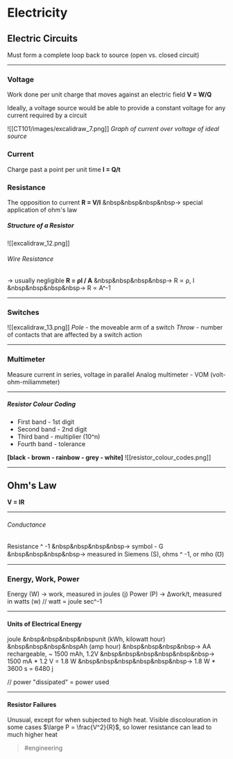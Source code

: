 # Electricity

## Electric Circuits
Must form a complete loop back to source (open vs. closed circuit)

---
### Voltage
Work done per unit charge that moves against an electric field
**V = W/Q**

Ideally, a voltage source would be able to provide a constant voltage for any current required by a circuit

![[CT101/images/excalidraw_7.png]]
*Graph of current over voltage of ideal source*

### Current

Charge past a point per unit time
**I = Q/t**

### Resistance

The opposition to current
**R = V/I**
&nbsp&nbsp&nbsp&nbsp→ special application of ohm's law

##### Structure of a Resistor
![[excalidraw_12.png]]

###### Wire Resistance
→ usually negligible
**R = ρl / A**
&nbsp&nbsp&nbsp&nbsp→ R ∝ ρ, l
&nbsp&nbsp&nbsp&nbsp→ R ∝ A^-1

---
### Switches

![[excalidraw_13.png]]
*Pole* - the moveable arm of a switch
*Throw* - number of contacts that are affected by a switch action

---
### Multimeter

Measure current in series, voltage in parallel
Analog multimeter - VOM (volt-ohm-miliammeter)

---
##### Resistor Colour Coding
- First band - 1st digit
- Second band - 2nd digit
- Third band - multiplier (10^n)
- Fourth band - tolerance

**\[black - brown - rainbow - grey - white\]**
![[resistor_colour_codes.png]]

---
## Ohm's Law
**V = IR**

---
###### Conductance 
Resistance ^ -1
&nbsp&nbsp&nbsp&nbsp→ symbol - G
&nbsp&nbsp&nbsp&nbsp→ measured in Siemens (S), ohms ^ -1, or mho (℧)

---
### Energy, Work, Power
Energy (W) → work, measured in joules (j)
Power (P) → Δwork/t, measured in watts (w) // watt = joule sec^-1

---
#### Units of Electrical Energy

joule
&nbsp&nbsp&nbsp&nbspunit (kWh, kilowatt hour)
&nbsp&nbsp&nbsp&nbspAh (amp hour)
&nbsp&nbsp&nbsp&nbsp→ AA rechargeable, ~ 1500 mAh, 1.2V
&nbsp&nbsp&nbsp&nbsp&nbsp&nbsp→ 1500 mA \* 1.2 V = 1.8 W
&nbsp&nbsp&nbsp&nbsp&nbsp&nbsp→ 1.8 W \* 3600 s = 6480 j

// power "dissipated" = power used

---
#### Resistor Failures
Unusual, except for when subjected to high heat. Visible discolouration in some cases
$\large P = \frac{V^2}{R}$, so lower resistance can lead to much higher heat

> #engineering
